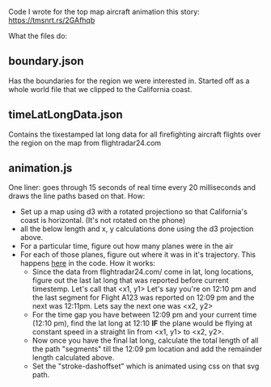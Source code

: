 Code I wrote for the top map aircraft animation this story: https://tmsnrt.rs/2GAfhqb

What the files do:

## boundary.json

Has the boundaries for the region we were interested in. Started off as a whole world file that we clipped to the California coast.

## timeLatLongData.json

Contains the tixestamped lat long data for all firefighting aircraft flights over the region on the map from flightradar24.com

## animation.js

One liner: goes through 15 seconds of real time every 20 milliseconds and draws the line paths based on that. How:

- Set up a map using d3 with a rotated projectiono so that California's coast is horizontal. (It's not rotated on the phone)
- all the below length and x, y calculations done using the d3 projection above.
- For a particular time, figure out how many planes were in the air
- For each of those planes, figure out where it was in it's trajectory. This happens [here](https://github.com/manas271196/js-examples/blob/main/california-aircraft/animation.js#L311-L357) in the code. How it works:
  - Since the data from flightradar24.com/ come in lat, long locations, figure out the last lat long that was reported before current timestemp. Let's call that <x1, y1> Let's say you're on 12:10 pm and the last segment for Flight A123 was reported on 12:09 pm and the next was 12:11pm. Lets say the next one was <x2, y2>
  - For the time gap you have between 12:09 pm and your current time (12:10 pm), find the lat long at 12:10 **IF** the plane would be flying at constant speed in a straight lin from <x1, y1> to <x2, y2>.
  - Now once you have the final lat long, calculate the total length of all the path "segments" till the 12:09 pm location and add the remainder length calculated above.
  - Set the "stroke-dashoffset" which is animated using css on that svg path.
